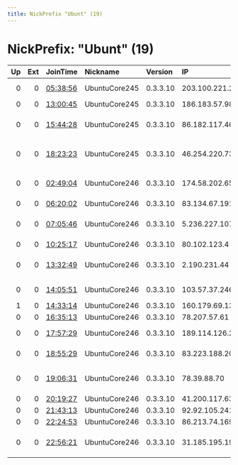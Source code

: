 ```yaml
---
title: NickPrefix "Ubunt" (19)
---
```


# NickPrefix: "Ubunt" (19)

|   Up |   Ext | JoinTime                                                                                            | Nickname      | Version   | IP              | AS                                 | CC   |   ORp |   Dirp | OS    | Contact   |   eFamMembers |
|-----:|------:|:----------------------------------------------------------------------------------------------------|:--------------|:----------|:----------------|:-----------------------------------|:-----|------:|-------:|:------|:----------|--------------:|
|    0 |     0 | [05:38:56](https://metrics.torproject.org/rs.html#details/459C8EF2A97367F697E7E14E7867B58387DF0C7A) | UbuntuCore245 | 0.3.3.10  | 203.100.221.237 | CallPlus Services Limited          | nz   | 36595 |      0 | Linux | None      |             1 |
|    0 |     0 | [13:00:45](https://metrics.torproject.org/rs.html#details/DFC62C67E0DA0B270F1A578FAC08FDFEF7B09007) | UbuntuCore245 | 0.3.3.10  | 186.183.57.98   | Alpha Tel S.A.                     | ar   | 46563 |      0 | Linux | None      |             1 |
|    0 |     0 | [15:44:28](https://metrics.torproject.org/rs.html#details/208CA7B13A9DF6FBB62B451641DDB5C0D11229C4) | UbuntuCore245 | 0.3.3.10  | 86.182.117.46   | British Telecommunications PLC     | gb   | 33803 |      0 | Linux | None      |             1 |
|    0 |     0 | [18:23:23](https://metrics.torproject.org/rs.html#details/DB21F702AB8020B8091DB82DA34EDD07B52F4BCC) | UbuntuCore245 | 0.3.3.10  | 46.254.220.73   | Ivanteevskie telecommunicacii Ltd  | ru   | 44959 |      0 | Linux | None      |             1 |
|    0 |     0 | [02:49:04](https://metrics.torproject.org/rs.html#details/0998305E13915167221D9DC92EDAA41D9B4D7868) | UbuntuCore246 | 0.3.3.10  | 174.58.202.65   | Comcast Cable Communications, LLC  | us   | 40245 |      0 | Linux | None      |             1 |
|    0 |     0 | [06:20:02](https://metrics.torproject.org/rs.html#details/10BB622CA4400B854BEB4632F98A0E38E8BEA864) | UbuntuCore246 | 0.3.3.10  | 83.134.67.191   | Proximus NV                        | be   | 42947 |      0 | Linux | None      |             1 |
|    0 |     0 | [07:05:46](https://metrics.torproject.org/rs.html#details/C70C13F4C5577BFC93202E6BF971EFA0A5DE7E16) | UbuntuCore246 | 0.3.3.10  | 5.236.227.107   | Iran Telecommunication Company PJS | ir   | 43979 |      0 | Linux | None      |             1 |
|    0 |     0 | [10:25:17](https://metrics.torproject.org/rs.html#details/980866D70CC9892448BF0C7A2F262AAA6AA9FD76) | UbuntuCore246 | 0.3.3.10  | 80.102.123.4    | Orange Espagne SA                  | es   | 46433 |      0 | Linux | None      |             1 |
|    0 |     0 | [13:32:49](https://metrics.torproject.org/rs.html#details/398B7DF1D571D78D4C5CFFE3E21BAFCF00747E7B) | UbuntuCore246 | 0.3.3.10  | 2.190.231.44    | Information Technology Company ITC | ir   | 45547 |      0 | Linux | None      |             1 |
|    0 |     0 | [14:05:51](https://metrics.torproject.org/rs.html#details/70843379E86F884CD1540DD81A4019F063BCE286) | UbuntuCore246 | 0.3.3.10  | 103.57.37.246   | PT. Cemerlang Multimedia           | id   | 37991 |      0 | Linux | None      |             1 |
|    1 |     0 | [14:33:14](https://metrics.torproject.org/rs.html#details/7216D323BFB7562D2924349B95EB21D8451CD5A5) | UbuntuCore246 | 0.3.3.10  | 160.179.69.136  | MT-MPLS                            | ma   | 45045 |      0 | Linux | None      |             1 |
|    0 |     0 | [16:35:13](https://metrics.torproject.org/rs.html#details/893F83B0D517ACFD6F21A05032B1FE53CDCA16D7) | UbuntuCore246 | 0.3.3.10  | 78.207.57.61    | Free SAS                           | fr   | 33289 |      0 | Linux | None      |             1 |
|    0 |     0 | [17:57:29](https://metrics.torproject.org/rs.html#details/40FA6A216F12B4162A7436BC6AAA12F527790C0F) | UbuntuCore246 | 0.3.3.10  | 189.114.126.237 | TELEFu00D4NICA BRASIL S.A          | br   | 41011 |      0 | Linux | None      |             1 |
|    0 |     0 | [18:55:29](https://metrics.torproject.org/rs.html#details/BDA9285CE518D7A4F7F9A6A676FCDD1522B59F08) | UbuntuCore246 | 0.3.3.10  | 83.223.188.203  | NOS Madeira Comunicacoes, S.A.     | pt   | 44951 |      0 | Linux | None      |             1 |
|    0 |     0 | [19:06:31](https://metrics.torproject.org/rs.html#details/0D3868B5C1FB12FE66B00E4B31896637C4D6A06F) | UbuntuCore246 | 0.3.3.10  | 78.39.88.70     | Information Technology Company ITC | ir   | 37253 |      0 | Linux | None      |             1 |
|    0 |     0 | [20:19:27](https://metrics.torproject.org/rs.html#details/4130F045B8946F5C08AE8DDEF352D110E60C52B9) | UbuntuCore246 | 0.3.3.10  | 41.200.117.63   | Telecom Algeria                    | dz   | 42949 |      0 | Linux | None      |             1 |
|    0 |     0 | [21:43:13](https://metrics.torproject.org/rs.html#details/3CFF4888D0D7044B36A9C42C3A15AD27FF366DEC) | UbuntuCore246 | 0.3.3.10  | 92.92.105.241   | SFR SA                             | fr   | 43375 |      0 | Linux | None      |             1 |
|    0 |     0 | [22:24:53](https://metrics.torproject.org/rs.html#details/E946AB27C2DE8D2249FF8F0717EC181E3D67868A) | UbuntuCore246 | 0.3.3.10  | 86.213.74.169   | Orange                             | fr   | 33657 |      0 | Linux | None      |             1 |
|    0 |     0 | [22:56:21](https://metrics.torproject.org/rs.html#details/648A158440A88CB7DF5C2B934DFA83E824F37508) | UbuntuCore246 | 0.3.3.10  | 31.185.195.197  | British Telecommunications PLC     | gb   | 43809 |      0 | Linux | None      |             1 |
